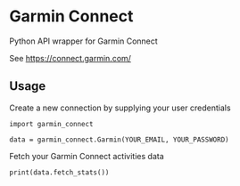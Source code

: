 # Garmin Connect
Python API wrapper for Garmin Connect

See https://connect.garmin.com/

## Usage
Create a new connection by supplying your user credentials
```
import garmin_connect

data = garmin_connect.Garmin(YOUR_EMAIL, YOUR_PASSWORD)
```

Fetch your Garmin Connect activities data
```
print(data.fetch_stats())
```
